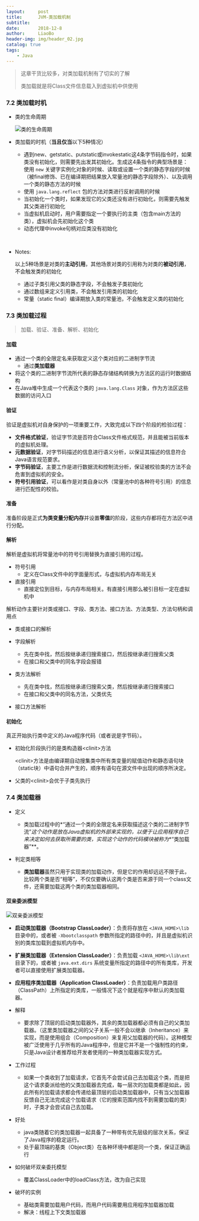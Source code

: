 ```yaml
---
layout:     post
title:      JVM-类加载机制
subtitle:   
date:       2018-12-8
author:     LiaoBo
header-img: img/header_02.jpg
catalog: true
tags:
    - Java
---
```

> 这章干货比较多，对类加载机制有了切实的了解
>
> 类加载就是将Class文件信息载入到虚拟机中供使用



### 7.2 类加载时机

- 类的生命周期

  ![类的生命周期]({{site.url}}/postimgs/类的生命周期.jpg)

- 类加载的时机（**当且仅当**以下5种情况）

  - 遇到new、getstatic、putstatic或invokestatic这4条字节码指令时，如果类没有初始化，则需要先出发其初始化。生成这4条指令的典型场景是：使用 ```new``` 关键字实例化对象的时候、读取或设置一个类的静态字段的时候（被final修饰、已在编译期把结果放入常量池的静态字段除外）、以及调用一个类的静态方法的时候
  - 使用 ```java.lang.reflect``` 包的方法对类进行反射调用的时候
  - 当初始化一个类时，如果发现它的父类还没有进行初始化，则需要先触发其父类进行初始化
  - 当虚拟机启动时，用户需要指定一个要执行的主类（包含main方法的类），虚拟机会先初始化这个类
  - 动态代理中invoke句柄对应类没有初始化



​	

  - Notes:

    以上5种场景是对类的**主动引用**，其他场景对类的引用称为对类的**被动引用**，不会触发类的初始化

    - 通过子类引用父类的静态字段，不会触发子类初始化
    - 通过数组来定义引用类，不会触发引用类的初始化
    - 常量（static final）编译期放入类的常量池，不会触发定义类的初始化



### 7.3 类加载过程

> 加载、验证、准备、解析、初始化

#### 加载

- 通过一个类的全限定名来获取定义这个类对应的二进制字节流
  - 通过**类加载器**
- 将这个类的二进制字节流所代表的静态存储结构转换为方法区的运行时数据结构
- 在Java堆中生成一个代表这个类的 ```java.lang.Class``` 对象，作为方法区这些数据的访问入口



#### 验证

验证是虚拟机对自身保护的一项重要工作，大致完成以下四个阶段的检验过程：

- **文件格式验证**，验证字节流是否符合Class文件格式规范，并且能被当前版本的虚拟机处理。
- **元数据验证**，对字节码描述的信息进行语义分析，以保证其描述的信息符合Java语言规范要求。
- **字节码验证**，主要工作是进行数据流和控制流分析，保证被校验类的方法不会危害到虚拟机的安全。
- **符号引用验证**，可以看作是对类自身以外（常量池中的各种符号引用）的信息进行匹配性的校验。



#### 准备

准备阶段是正式**为类变量分配内存**并设置**零值**的阶段，这些内存都将在方法区中进行分配。



#### 解析

解析是虚拟机将常量池中的符号引用替换为直接引用的过程。

- 符号引用
  - 定义在Class文件中的字面量形式，与虚拟机内存布局无关
- 直接引用
  - 直接定位到目标，与内存布局相关。有直接引用那么被引目标一定在虚拟机中



解析动作主要针对类或接口、字段、类方法、接口方法、方法类型、方法句柄和调用点

- 类或接口的解析
- 字段解析
  - 先在类中找，然后按继承递归搜索接口，然后按继承递归搜索父类
  - 在接口和父类中的同名字段会报错
- 类方法解析
  - 先在类中找，然后按继承递归搜索父类，然后按继承递归搜索接口
  - 在接口和父类中的同名方法，父类优先

- 接口方法解析



#### 初始化

真正开始执行类中定义的Java程序代码（或者说是字节码）。

- 初始化阶段执行的是类构造器\<clinit>方法

  \<clinit>方法是由编译期自动搜集类中所有类变量的赋值动作和静态语句块（static块）中语句合并产生的，顺序有语句在源文件中出现的顺序所决定。

- 父类的\<clinit>会优于子类先执行



### 7.4 类加载器

- 定义
  - 类加载过程中的*“通过一个类的全限定名来获取描述这个类的二进制字节流”*这个动作是放在Java虚拟机的外部来实现的，以便于让应用程序自己来决定如何去获取所需要的类，实现这个动作的代码模块被称为**“类加载器”**。

- 判定类相等
  - **类加载器**虽然只用于实现类的加载动作，但是它的作用却远远不限于此，比较两个类是否“相等”，不仅仅要确认这两个类是否来源于同一个class文件，还需要加载这两个类的类加载器相同。



#### 双亲委派模型

  ![双亲委派模型]({{site.url}}/postimgs/双亲委派模型.png)

  - **启动类加载器（Bootstrap ClassLoader）**：负责将存放在 ```<JAVA_HOME>\lib``` 目录中的，或者被 ```-Xbootclasspath``` 参数所指定的路径中的，并且是虚拟机识别的类库加载到虚拟机内存中。
  - **扩展类加载器（Extension ClassLoader）**：负责加载 ```<JAVA_HOME>\lib\ext``` 目录下的，或者被 ```java.ext.dirs``` 系统变量所指定的路径中的所有类库，开发者可以直接使用扩展类加载器。
  - **应用程序类加载器（Application ClassLoader）**：负责加载用户类路径（ClassPath）上所指定的类库，一般情况下这个就是程序中默认的类加载器。



- 解释
  - 要求除了顶层的启动类加载器外，其余的类加载器都必须有自己的父类加载器。（这里类加载器之间的父子关系一般不会以继承（Inheritance）来实现，而是使用组合（Composition）来复用父加载器的代码）。这种模型被广泛使用于几乎所有的Java程序中，但是它并不是一个强制性的约束，只是Java设计者推荐给开发者使用的一种类加载器实现方式。
- 工作过程
  - 如果一个类收到了加载请求，它首先不会尝试自己去加载这个类，而是把这个请求委派给他的父类加载器去完成，每一层次的加载类都是如此，因此所有的加载请求都会传递给最顶层的启动类加载器中，只有当父加载器反馈自己无法完成这个加载请求（它的搜索范围内找不到需要加载的类）时，子类才会尝试自己去加载。
- 好处
  - java类随着它的类加载器一起具备了一种带有优先层级的层次关系，保证了Java程序的稳定运行。
  - 处于最顶端的基类（Object类）在各种环境中都是同一个类，保证正确运行
- 如何破坏双亲委托模型
  - 覆盖ClassLoader中的loadClass方法，改为自己实现
- 破坏的实例
  - 基础类需要加载用户代码，而用户代码需要用应用程序加载器加载
  - 解决：线程上下文类加载器

​	
